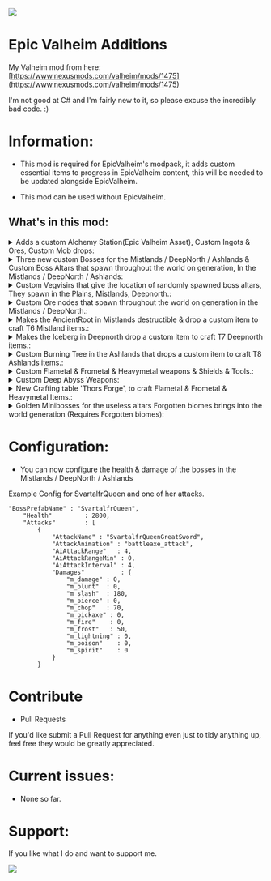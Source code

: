 ![](https://i.imgur.com/dNU5CwR.png)

# Epic Valheim Additions
 My Valheim mod from here: [https://www.nexusmods.com/valheim/mods/1475](https://www.nexusmods.com/valheim/mods/1475)
 
 I'm not good at C# and I'm fairly new to it, so please excuse the incredibly bad code. :)
 
# Information:
* This mod is required for EpicValheim's modpack, it adds custom essential items to progress in EpicValheim content, this will be needed to be updated alongside  EpicValheim. 

* This mod can be used without EpicValheim.

## What's in this mod:


<details><summary>Adds a custom Alchemy Station(Epic Valheim Asset), Custom Ingots & Ores, Custom Mob drops:</summary>
<p>

![](https://i.imgur.com/KEcOmXt.jpg)
![](https://i.imgur.com/ko5tJYm.png)


</p></summary></details>

<details><summary>Three new custom Bosses for the Mistlands / DeepNorth / Ashlands  & Custom Boss Altars that spawn throughout the world on generation, In the Mistlands / DeepNorth / Ashlands:</summary>
<p>

![](https://staticdelivery.nexusmods.com/mods/3667/images/1475/1475-1639710089-86667099.png)
![](https://staticdelivery.nexusmods.com/mods/3667/images/1475/1475-1647576692-51939647.png)
![](https://staticdelivery.nexusmods.com/mods/3667/images/1475/1475-1647878084-224388802.png)


</p></summary></details>

<details><summary>Custom Vegvisirs that give the location of randomly spawned boss altars, They spawn in the Plains, Mistlands, Deepnorth.:</summary>
<p>

![](https://i.imgur.com/6ueVQgl.jpg)


</p></summary></details>

<details><summary>Custom Ore nodes that spawn throughout the world on generation in the Mistlands / DeepNorth.:</summary>
<p>

![](https://i.imgur.com/qvtd3HY.jpg)


</p></summary></details>

<details><summary>Makes the AncientRoot in Mistlands destructible & drop a custom item to craft T6 Mistland items.:</summary>
<p>

![](https://i.imgur.com/v981Tt5.jpg)


</p></summary></details>

<details><summary>Makes the Iceberg in Deepnorth drop a custom item to craft T7 Deepnorth items.:</summary>
<p>

![](https://i.imgur.com/ydI9b9u.jpg)


</p></summary></details>

<details><summary>Custom Burning Tree in the Ashlands that drops a custom item to craft T8 Ashlands items.:</summary>
<p>

![](https://i.imgur.com/woxob0Z.jpg)


</p></summary></details>

<details><summary>Custom Flametal & Frometal & Heavymetal weapons & Shields & Tools.:</summary>
<p>

![](https://i.imgur.com/DJ5gZh6.png)


</p></summary></details>

<details><summary>Custom Deep Abyss Weapons:</summary>
<p>

![](https://staticdelivery.nexusmods.com/mods/3667/images/1475/1475-1647878068-220502005.png)


</p></summary></details>


<details><summary>New Crafting table 'Thors Forge', to craft Flametal & Frometal & Heavymetal Items.:</summary>
<p>

![](https://i.imgur.com/EnxSrae.jpg)


</p></summary></details>

<details><summary>Golden Minibosses for the useless altars Forgotten biomes brings into the world generation (Requires Forgotten biomes):</summary>
<p>

![](https://i.imgur.com/fZsjBva.png)


</p></summary></details>


# Configuration:

* You can now configure the health & damage of the bosses in the Mistlands / DeepNorth / Ashlands 

Example Config for SvartalfrQueen and one of her attacks.

	"BossPrefabName" : "SvartalfrQueen",
        "Health"         : 2800,
        "Attacks"        : [
            {
                "AttackName" : "SvartalfrQueenGreatSword",
                "AttackAnimation" : "battleaxe_attack",
                "AiAttackRange"   : 4,
                "AiAttackRangeMin" : 0,
                "AiAttackInterval" : 4,
                "Damages"          : {
                    "m_damage" : 0,
                    "m_blunt"  : 0,
                    "m_slash"  : 180,
                    "m_pierce" : 0,
                    "m_chop"   : 70,
                    "m_pickaxe" : 0,
                    "m_fire"    : 0,
                    "m_frost"   : 50,
                    "m_lightning" : 0,
                    "m_poison"    : 0,
                    "m_spirit"    : 0
                }
            }

# Contribute

* Pull Requests

 If you'd like submit a Pull Request for anything even just to tidy anything up, feel free they would be greatly appreciated.


# Current issues:

* None so far.

# Support:

If you like what I do and want to support me.

[![](https://i.imgur.com/d5IpNXJ.png)](https://www.buymeacoffee.com/Huntard)

